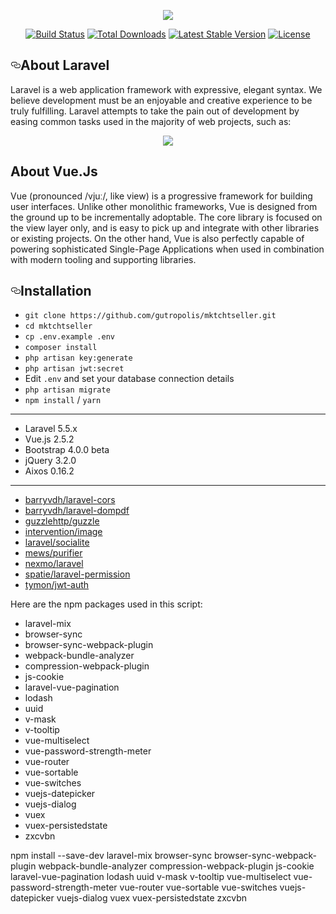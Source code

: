 <article class="markdown-body entry-content" itemprop="text"><p align="center"><a href="https://camo.githubusercontent.com/5ceadc94fd40688144b193fd8ece2b805d79ca9b/68747470733a2f2f6c61726176656c2e636f6d2f6173736574732f696d672f636f6d706f6e656e74732f6c6f676f2d6c61726176656c2e737667" target="_blank"><img src="https://camo.githubusercontent.com/5ceadc94fd40688144b193fd8ece2b805d79ca9b/68747470733a2f2f6c61726176656c2e636f6d2f6173736574732f696d672f636f6d706f6e656e74732f6c6f676f2d6c61726176656c2e737667" data-canonical-src="https://laravel.com/assets/img/components/logo-laravel.svg" style="max-width:100%;"></a></p>
<p align="center">
<a href="https://travis-ci.org/laravel/framework" rel="nofollow"><img src="https://camo.githubusercontent.com/88861b709123d23a028c2fd3ee2362d4d0a74927/68747470733a2f2f7472617669732d63692e6f72672f6c61726176656c2f6672616d65776f726b2e737667" alt="Build Status" data-canonical-src="https://travis-ci.org/laravel/framework.svg" style="max-width:100%;"></a>
<a href="https://packagist.org/packages/laravel/framework" rel="nofollow"><img src="https://camo.githubusercontent.com/5a674002b5c53d66601b1d59a8ac60353aa96000/68747470733a2f2f706f7365722e707567782e6f72672f6c61726176656c2f6672616d65776f726b2f642f746f74616c2e737667" alt="Total Downloads" data-canonical-src="https://poser.pugx.org/laravel/framework/d/total.svg" style="max-width:100%;"></a>
<a href="https://packagist.org/packages/laravel/framework" rel="nofollow"><img src="https://camo.githubusercontent.com/de9d7ef724aa9d01338f48bfb115a258047e23b6/68747470733a2f2f706f7365722e707567782e6f72672f6c61726176656c2f6672616d65776f726b2f762f737461626c652e737667" alt="Latest Stable Version" data-canonical-src="https://poser.pugx.org/laravel/framework/v/stable.svg" style="max-width:100%;"></a>
<a href="https://packagist.org/packages/laravel/framework" rel="nofollow"><img src="https://camo.githubusercontent.com/e65c945b219ec6c6f63826a83df905b3191ae52c/68747470733a2f2f706f7365722e707567782e6f72672f6c61726176656c2f6672616d65776f726b2f6c6963656e73652e737667" alt="License" data-canonical-src="https://poser.pugx.org/laravel/framework/license.svg" style="max-width:100%;"></a>
</p>
<h2><a href="#about-laravel" aria-hidden="true" class="anchor" id="user-content-about-laravel"><svg aria-hidden="true" class="octicon octicon-link" height="16" version="1.1" viewBox="0 0 16 16" width="16"><path fill-rule="evenodd" d="M4 9h1v1H4c-1.5 0-3-1.69-3-3.5S2.55 3 4 3h4c1.45 0 3 1.69 3 3.5 0 1.41-.91 2.72-2 3.25V8.59c.58-.45 1-1.27 1-2.09C10 5.22 8.98 4 8 4H4c-.98 0-2 1.22-2 2.5S3 9 4 9zm9-3h-1v1h1c1 0 2 1.22 2 2.5S13.98 12 13 12H9c-.98 0-2-1.22-2-2.5 0-.83.42-1.64 1-2.09V6.25c-1.09.53-2 1.84-2 3.25C6 11.31 7.55 13 9 13h4c1.45 0 3-1.69 3-3.5S14.5 6 13 6z"></path></svg></a>About Laravel</h2>
<p>Laravel is a web application framework with expressive, elegant syntax. We believe development must be an enjoyable and creative experience to be truly fulfilling. Laravel attempts to take the pain out of development by easing common tasks used in the majority of web projects, such as:</p>
<p align="center"><a href="https://vuejs.org" target="_blank"><img src="https://vuejs.org/images/logo.png" style="max-width:15%;"></a></p>
 
<h2>About Vue.Js</h2>
<p>Vue (pronounced /vjuː/, like view) is a progressive framework for building user interfaces. Unlike other monolithic frameworks, Vue is designed from the ground up to be incrementally adoptable. The core library is focused on the view layer only, and is easy to pick up and integrate with other libraries or existing projects. On the other hand, Vue is also perfectly capable of powering sophisticated Single-Page Applications when used in combination with modern tooling and supporting libraries.</p>

<h2><a href="#installation" aria-hidden="true" class="anchor" id="user-content-installation"><svg aria-hidden="true" class="octicon octicon-link" height="16" version="1.1" viewBox="0 0 16 16" width="16"><path fill-rule="evenodd" d="M4 9h1v1H4c-1.5 0-3-1.69-3-3.5S2.55 3 4 3h4c1.45 0 3 1.69 3 3.5 0 1.41-.91 2.72-2 3.25V8.59c.58-.45 1-1.27 1-2.09C10 5.22 8.98 4 8 4H4c-.98 0-2 1.22-2 2.5S3 9 4 9zm9-3h-1v1h1c1 0 2 1.22 2 2.5S13.98 12 13 12H9c-.98 0-2-1.22-2-2.5 0-.83.42-1.64 1-2.09V6.25c-1.09.53-2 1.84-2 3.25C6 11.31 7.55 13 9 13h4c1.45 0 3-1.69 3-3.5S14.5 6 13 6z"></path></svg></a>Installation</h2>
<ul>
<li><code>git clone https://github.com/gutropolis/mktchtseller.git </code></li>
<li><code>cd mktchtseller</code></li>
<li><code>cp .env.example .env</code></li>
<li><code>composer install</code></li>
<li><code>php artisan key:generate</code></li>
<li><code>php artisan jwt:secret</code></li>
<li>Edit <code>.env</code> and set your database connection details</li>
<li><code>php artisan migrate</code></li>
<li><code>npm install</code> / <code>yarn</code></li>
</ul>
<hr />
<ul>
    <li><i class="fa fa-circle-o"></i> Laravel 5.5.x</li>
    <li><i class="fa fa-circle-o"></i> Vue.js 2.5.2</li>
    <li><i class="fa fa-circle-o"></i> Bootstrap 4.0.0 beta</li>
    <li><i class="fa fa-circle-o"></i> jQuery 3.2.0</li>
    <li><i class="fa fa-circle-o"></i> Aixos 0.16.2</li>
</ul>
<hr />
<ul>
                                        <li><i class="fa fa-circle-o"></i> <a href="https://github.com/barryvdh/laravel-cors" target="_blank">barryvdh/laravel-cors</a></li>
                                        <li><i class="fa fa-circle-o"></i> <a href="https://github.com/barryvdh/laravel-dompdf" target="_blank">barryvdh/laravel-dompdf</a></li>
                                        <li><i class="fa fa-circle-o"></i> <a href="https://github.com/guzzle/guzzle" target="_blank">guzzlehttp/guzzle</a></li>
                                        <li><i class="fa fa-circle-o"></i> <a href="http://image.intervention.io/" target="_blank">intervention/image</a></li>
                                        <li><i class="fa fa-circle-o"></i> <a href="https://github.com/laravel/socialite" target="_blank">laravel/socialite</a></li>
                                        <li><i class="fa fa-circle-o"></i> <a href="https://github.com/mewebstudio/Purifier" target="_blank">mews/purifier</a></li>
                                        <li><i class="fa fa-circle-o"></i> <a href="https://github.com/Nexmo/nexmo-laravel" target="_blank">nexmo/laravel</a></li>
                                        <li><i class="fa fa-circle-o"></i> <a href="https://github.com/spatie/laravel-permission" target="_blank">spatie/laravel-permission</a></li>
                                        <li><i class="fa fa-circle-o"></i> <a href="https://github.com/tymondesigns/jwt-auth" target="_blank">tymon/jwt-auth</a></li>
                                    </ul>
                                    
 <p>Here are the npm packages used in this script:</p>
 <ul>
                                        <li><i class="fa fa-circle-o"></i> laravel-mix</li>
                                        <li><i class="fa fa-circle-o"></i> browser-sync</li>
                                        <li><i class="fa fa-circle-o"></i> browser-sync-webpack-plugin</li>
                                        <li><i class="fa fa-circle-o"></i> webpack-bundle-analyzer</li>
                                        <li><i class="fa fa-circle-o"></i> compression-webpack-plugin</li>
                                        <li><i class="fa fa-circle-o"></i> js-cookie</li>
                                        <li><i class="fa fa-circle-o"></i> laravel-vue-pagination</li>
                                        <li><i class="fa fa-circle-o"></i> lodash</li>
                                        <li><i class="fa fa-circle-o"></i> uuid</li>
                                        <li><i class="fa fa-circle-o"></i> v-mask</li>
                                        <li><i class="fa fa-circle-o"></i> v-tooltip</li>
                                        <li><i class="fa fa-circle-o"></i> vue-multiselect</li>
                                        <li><i class="fa fa-circle-o"></i> vue-password-strength-meter</li>
                                        <li><i class="fa fa-circle-o"></i> vue-router</li>
                                        <li><i class="fa fa-circle-o"></i> vue-sortable</li>
                                        <li><i class="fa fa-circle-o"></i> vue-switches</li>
                                        <li><i class="fa fa-circle-o"></i> vuejs-datepicker</li>
                                        <li><i class="fa fa-circle-o"></i> vuejs-dialog</li>
                                        <li><i class="fa fa-circle-o"></i> vuex</li>
                                        <li><i class="fa fa-circle-o"></i> vuex-persistedstate</li>
                                        <li><i class="fa fa-circle-o"></i> zxcvbn</li>
                                    </ul>
 <p> npm install --save-dev laravel-mix browser-sync browser-sync-webpack-plugin webpack-bundle-analyzer compression-webpack-plugin js-cookie laravel-vue-pagination lodash uuid v-mask v-tooltip vue-multiselect vue-password-strength-meter vue-router vue-sortable vue-switches vuejs-datepicker vuejs-dialog vuex vuex-persistedstate
  zxcvbn  </p>                                   
</article>
